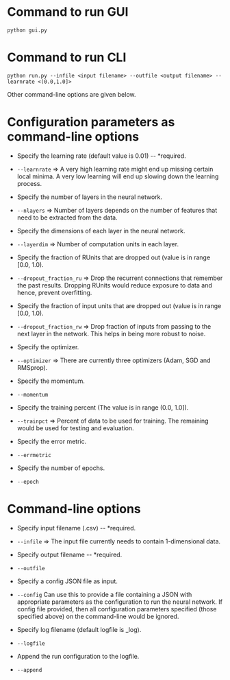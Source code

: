 Command to run GUI
========================
```
python gui.py
```


Command to run CLI
========================
```
python run.py --infile <input filename> --outfile <output filename> --learnrate <(0.0,1.0]>
```
Other command-line options are given below.


Configuration parameters as command-line options
================================================
- Specify the learning rate (default value is 0.01) -- \*required.
 * ```--learnrate``` => A very high learning rate might end up missing certain local minima. A very low learning will end up slowing down the learning process.
- Specify the number of layers in the neural network.
 * ```--nlayers``` => Number of layers depends on the number of features that need to be extracted from the data.
- Specify the dimensions of each layer in the neural network.
 * ```--layerdim``` => Number of computation units in each layer.
- Specify the fraction of RUnits that are dropped out (value is in range [0.0, 1.0).
 * ```--dropout_fraction_ru``` => Drop the recurrent connections that remember the past results. Dropping RUnits would reduce exposure to data and hence, prevent overfitting.
- Specify the fraction of input units that are dropped out (value is in range [0.0, 1.0).
 * ```--dropout_fraction_rw``` => Drop fraction of inputs from passing to the next layer in the network. This helps in being more robust to noise.
- Specify the optimizer.
 * ```--optimizer``` => There are currently three optimizers (Adam, SGD and RMSprop).
- Specify the momentum.
 * ```--momentum```
- Specify the training percent (The value is in range (0.0, 1.0]).
 * ```--trainpct``` => Percent of data to be used for training. The remaining would be used for testing and evaluation. 
- Specify the error metric.
 * ```--errmetric```
- Specify the number of epochs.
 * ```--epoch```

Command-line options
====================
- Specify input filename (.csv) -- \*required.
 * ```--infile``` => The input file currently needs to contain 1-dimensional data.
- Specify output filename -- \*required.
 * ```--outfile```
- Specify a config JSON file as input.
 * ```--config``` Can use this to provide a file containing a JSON with appropriate parameters as the configuration to run the neural network. If config file provided, then all configuration parameters specified (those specified above) on the command-line would be ignored.
- Specify log filename (default logfile is <outputfile>_log).
 * ```--logfile```
- Append the run configuration to the logfile.
 * ```--append```

